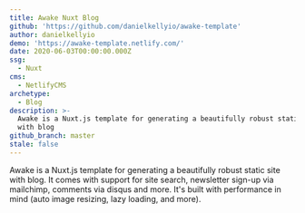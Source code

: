 ```yaml
---
title: Awake Nuxt Blog
github: 'https://github.com/danielkellyio/awake-template'
author: danielkellyio
demo: 'https://awake-template.netlify.com/'
date: 2020-06-03T00:00:00.000Z
ssg:
  - Nuxt
cms:
  - NetlifyCMS
archetype:
  - Blog
description: >-
  Awake is a Nuxt.js template for generating a beautifully robust static site
  with blog
github_branch: master
stale: false
---
```


Awake is a Nuxt.js template for generating a beautifully robust static site with blog. It comes with support for site search, newsletter sign-up via mailchimp, comments via disqus and more. It's built with performance in mind (auto image resizing, lazy loading, and more).